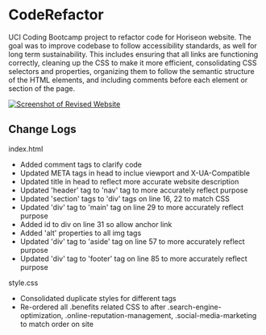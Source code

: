 # CodeRefactor

UCI Coding Bootcamp project to refactor code for Horiseon website.
The goal was to improve codebase to follow accessibility standards, as well for long term sustainability.  This includes ensuring that all links are functioning correctly, cleaning up the CSS to make it more efficient, consolidating CSS selectors and properties, organizing them to follow the semantic structure of the HTML elements, and including comments before each element or section of the page.

<a href="https://diaseu.github.io/CodeRefactor/"><img src="https://i.imgur.com/8a36XJe.jpeg" alt="Screenshot of Revised Website"></a>

## Change Logs

index.html
- Added comment tags to clarify code
- Updated META tags in head to inclue viewport and X-UA-Compatible
- Updated title in head to reflect more accurate website description
- Updated 'header' tag to 'nav' tag to more accurately reflect purpose
- Updated 'section' tags to 'div' tags on line 16, 22 to match CSS
- Updated 'div' tag to 'main' tag on line 29 to more accurately reflect purpose
- Added id to div on line 31 so allow anchor link
- Added 'alt' properties to all img tags
- Updated 'div' tag to 'aside' tag on line 57 to more accurately reflect purpose
- Updated 'div' tag to 'footer' tag on line 85 to more accurately reflect purpose

style.css
- Consolidated duplicate styles for different tags
- Re-ordered all .benefits related CSS to after .search-engine-optimization, .online-reputation-management, .social-media-marketing to match order on site
